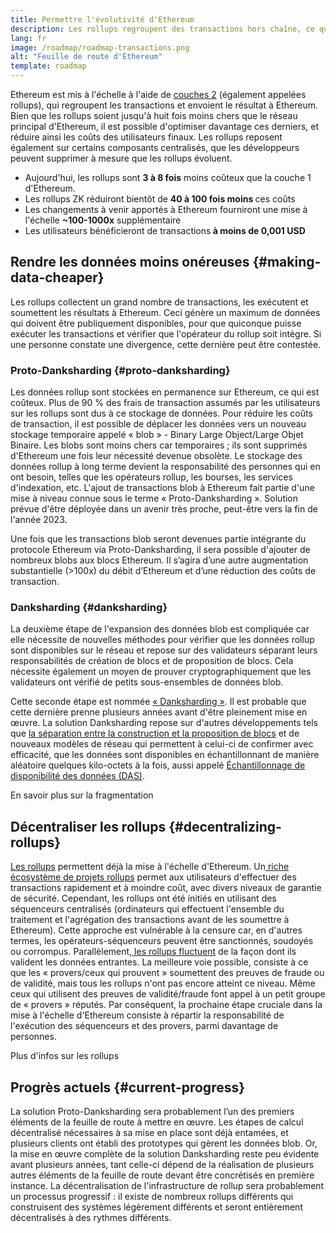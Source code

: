 ```yaml
---
title: Permettre l'évolutivité d'Ethereum
description: Les rollups regroupent des transactions hors chaîne, ce qui réduit les coûts pour l'utilisateur. Cependant, la manière dont les rollups utilisent actuellement les données est pour l'heure trop coûteuse, ce qui limite le coût des transactions. La solution Proto-Danksharding règle ce problème.
lang: fr
image: /roadmap/roadmap-transactions.png
alt: "Feuille de route d'Ethereum"
template: roadmap
---
```


Ethereum est mis à l'échelle à l'aide de [couches 2](/layer-2/#rollups) (également appelées rollups), qui regroupent les transactions et envoient le résultat à Ethereum. Bien que les rollups soient jusqu'à huit fois moins chers que le réseau principal d'Ethereum, il est possible d'optimiser davantage ces derniers, et réduire ainsi les coûts des utilisateurs finaux. Les rollups reposent également sur certains composants centralisés, que les développeurs peuvent supprimer à mesure que les rollups évoluent.

<InfoBanner mb={8} title="Frais de transaction">
  <ul style={{ marginBottom: 0 }}>
    <li>Aujourd'hui, les rollups sont <strong> 3 à 8 fois</strong> moins coûteux que la couche 1 d'Ethereum.</li>
    <li>Les rollups ZK réduiront bientôt de <strong> 40 à 100 fois moins </strong>ces coûts</li>
    <li>Les changements à venir apportés à Ethereum fourniront une mise à l'échelle <strong>~100-1000x</strong> supplémentaire</li>
    <li style={{ marginBottom: 0 }}>Les utilisateurs bénéficieront de transactions<strong> à moins de 0,001 USD</strong></li>
  </ul>
</InfoBanner>

## Rendre les données moins onéreuses \{#making-data-cheaper}

Les rollups collectent un grand nombre de transactions, les exécutent et soumettent les résultats à Ethereum. Ceci génère un maximum de données qui doivent être publiquement disponibles, pour que quiconque puisse exécuter les transactions et vérifier que l'opérateur du rollup soit intègre. Si une personne constate une divergence, cette dernière peut être contestée.

### Proto-Danksharding \{#proto-danksharding}

Les données rollup sont stockées en permanence sur Ethereum, ce qui est coûteux. Plus de 90 % des frais de transaction assumés par les utilisateurs sur les rollups sont dus à ce stockage de données. Pour réduire les coûts de transaction, il est possible de déplacer les données vers un nouveau stockage temporaire appelé « blob » - Binary Large Object/Large Objet Binaire. Les blobs sont moins chers car temporaires ; ils sont supprimés d'Ethereum une fois leur nécessité devenue obsolète. Le stockage des données rollup à long terme devient la responsabilité des personnes qui en ont besoin, telles que les opérateurs rollup, les bourses, les services d'indexation, etc. L'ajout de transactions blob à Ethereum fait partie d'une mise à niveau connue sous le terme « Proto-Danksharding ». Solution prévue d'être déployée dans un avenir très proche, peut-être vers la fin de l'année 2023.

Une fois que les transactions blob seront devenues partie intégrante du protocole Ethereum via Proto-Danksharding, il sera possible d'ajouter de nombreux blobs aux blocs Ethereum. Il s’agira d’une autre augmentation substantielle (>100x) du débit d’Ethereum et d’une réduction des coûts de transaction.

### Danksharding \{#danksharding}

La deuxième étape de l'expansion des données blob est compliquée car elle nécessite de nouvelles méthodes pour vérifier que les données rollup sont disponibles sur le réseau et repose sur des validateurs séparant leurs responsabilités de création de blocs et de proposition de blocs. Cela nécessite également un moyen de prouver cryptographiquement que les validateurs ont vérifié de petits sous-ensembles de données blob.

Cette seconde étape est nommée [« Danksharding »](/roadmap/danksharding/). Il est probable que cette dernière prenne plusieurs années avant d'être pleinement mise en œuvre. La solution Danksharding repose sur d'autres développements tels que [la séparation entre la construction et la proposition de blocs](/roadmap/pbs) et de nouveaux modèles de réseau qui permettent à celui-ci de confirmer avec efficacité, que les données sont disponibles en échantillonnant de manière aléatoire quelques kilo-octets à la fois, aussi appelé [Échantillonnage de disponibilité des données (DAS)](/developers/docs/data-availability).

<ButtonLink variant="outline-color" to="/roadmap/danksharding/">En savoir plus sur la fragmentation</ButtonLink>

## Décentraliser les rollups \{#decentralizing-rollups}

[Les rollups](/layer-2) permettent déjà la mise à l'échelle d'Ethereum. Un[ riche écosystème de projets rollups](https://l2beat.com/scaling/tvl) permet aux utilisateurs d'effectuer des transactions rapidement et à moindre coût, avec divers niveaux de garantie de sécurité. Cependant, les rollups ont été initiés en utilisant des séquenceurs centralisés (ordinateurs qui effectuent l'ensemble du traitement et l'agrégation des transactions avant de les soumettre à Ethereum). Cette approche est vulnérable à la censure car, en d'autres termes, les opérateurs-séquenceurs peuvent être sanctionnés, soudoyés ou corrompus. Parallèlement,[ les rollups fluctuent](https://l2beat.com) de la façon dont ils valident les données entrantes. La meilleure voie possible, consiste à ce que les « provers/ceux qui prouvent » soumettent des preuves de fraude ou de validité, mais tous les rollups n'ont pas encore atteint ce niveau. Même ceux qui utilisent des preuves de validité/fraude font appel à un petit groupe de « provers » réputés. Par conséquent, la prochaine étape cruciale dans la mise à l'échelle d'Ethereum consiste à répartir la responsabilité de l'exécution des séquenceurs et des provers, parmi davantage de personnes.

<ButtonLink variant="outline-color" to="/developers/docs/scaling/">Plus d'infos sur les rollups</ButtonLink>

## Progrès actuels \{#current-progress}

La solution Proto-Danksharding sera probablement l’un des premiers éléments de la feuille de route à mettre en œuvre. Les étapes de calcul décentralisé nécessaires à sa mise en place sont déjà entamées, et plusieurs clients ont établi des prototypes qui gèrent les données blob. Or, la mise en œuvre complète de la solution Danksharding reste peu évidente avant plusieurs années, tant celle-ci dépend de la réalisation de plusieurs autres éléments de la feuille de route devant être concrétisés en première instance. La décentralisation de l'infrastructure de rollup sera probablement un processus progressif : il existe de nombreux rollups différents qui construisent des systèmes légèrement différents et seront entièrement décentralisés à des rythmes différents.

